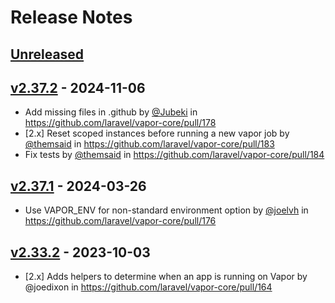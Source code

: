 # Release Notes

## [Unreleased](https://github.com/laravel/vapor-core/compare/v2.37.2...2.0)

## [v2.37.2](https://github.com/laravel/vapor-core/compare/v2.37.1...v2.37.2) - 2024-11-06

* Add missing files in .github by [@Jubeki](https://github.com/Jubeki) in https://github.com/laravel/vapor-core/pull/178
* [2.x] Reset scoped instances before running a new vapor job by [@themsaid](https://github.com/themsaid) in https://github.com/laravel/vapor-core/pull/183
* Fix tests by [@themsaid](https://github.com/themsaid) in https://github.com/laravel/vapor-core/pull/184

## [v2.37.1](https://github.com/laravel/vapor-core/compare/v2.33.2...v2.37.1) - 2024-03-26

* Use VAPOR_ENV for non-standard environment option by [@joelvh](https://github.com/joelvh) in https://github.com/laravel/vapor-core/pull/176

## [v2.33.2](https://github.com/laravel/cashier/compare/v2.33.1...v2.33.2) - 2023-10-03

* [2.x] Adds helpers to determine when an app is running on Vapor  by @joedixon in https://github.com/laravel/vapor-core/pull/164
